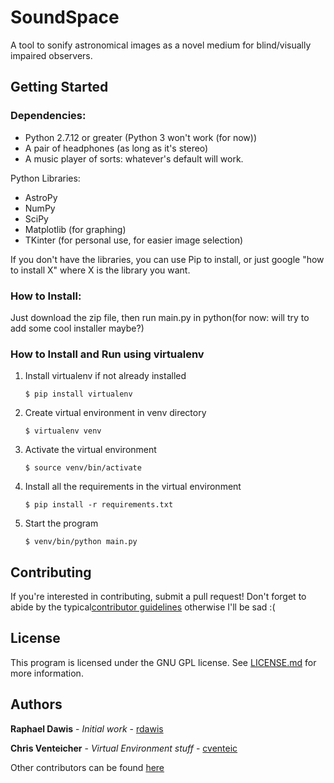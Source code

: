 # SoundSpace
A tool to sonify astronomical images as a novel medium for blind/visually 
impaired observers. 

## Getting Started

### Dependencies:
* Python 2.7.12 or greater (Python 3 won't work (for now))
* A pair of headphones (as long as it's stereo)
* A music player of sorts: whatever's default will work.

Python Libraries:
* AstroPy
* NumPy
* SciPy
* Matplotlib (for graphing)
* TKinter (for personal use, for easier image selection)

If you don't have the libraries, you can use Pip to install, or just google 
"how to install X" where X is the library you want.

### How to Install:
Just download the zip file, then run main.py in python(for now: will try to add 
some cool installer maybe?)

### How to Install and Run using virtualenv

1. Install virtualenv if not already installed
    
    `$ pip install virtualenv`

2. Create virtual environment in venv directory
    
    `$ virtualenv venv`

3. Activate the virtual environment
    
    `$ source venv/bin/activate`

4. Install all the requirements in the virtual environment
    
    `$ pip install -r requirements.txt`

5. Start the program
    
    `$ venv/bin/python main.py`


## Contributing
If you're interested in contributing, submit a pull request! Don't forget to 
abide by the typical[contributor guidelines](https://github.com/rdawis/SoundSpace/blob/master/CONTRIBUTING.md)
otherwise I'll be sad :(

## License
This program is licensed under the GNU GPL license. See [LICENSE.md](https://github.com/rdawis/SoundSpace/blob/master/LICENSE.md) 
for more information.

## Authors
**Raphael Dawis** - *Initial work* - [rdawis](https://github.com/rdawis)

**Chris Venteicher** - *Virtual Environment stuff* - [cventeic](https://github.com/cventeic)

Other contributors can be found [here](https://github.com/rdawis/SoundSpace/contributors)

